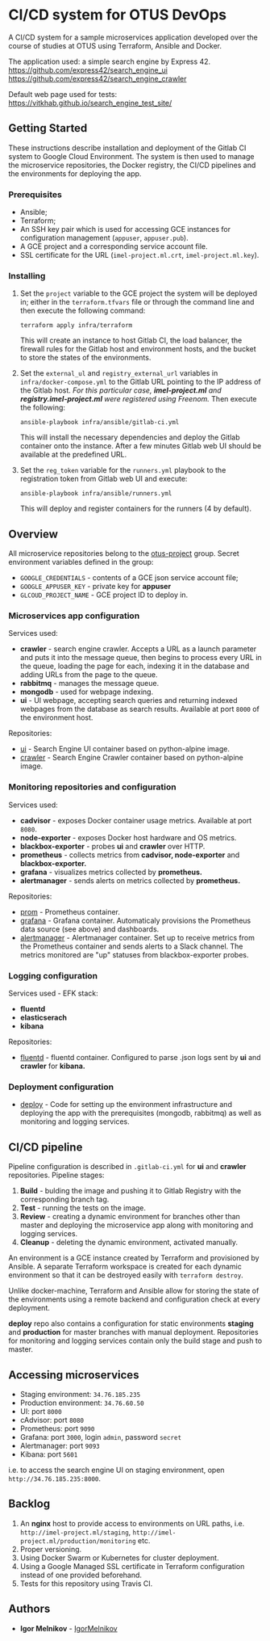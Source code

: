 # CI/CD system for OTUS DevOps

A CI/CD system for a sample microservices application developed over the course of studies at OTUS using Terraform, Ansible and Docker.

The application used: a simple search engine by Express 42.
https://github.com/express42/search_engine_ui
https://github.com/express42/search_engine_crawler

Default web page used for tests: https://vitkhab.github.io/search_engine_test_site/

## Getting Started
These instructions describe installation and deployment of the Gitlab CI system to Google Cloud Environment.
The system is then used to manage the microservice repositories, the Docker registry, the CI/CD pipelines and the environments for deploying the app.
### Prerequisites

- Ansible;
- Terraform;
- An SSH key pair which is used for accessing GCE instances for configuration management (`appuser`, `appuser.pub`).
- A GCE project and a corresponding service account file.
- SSL certificate for the URL (`imel-project.ml.crt`, `imel-project.ml.key`).

### Installing

1. Set the `project` variable to the GCE project the system will be deployed in; either in the `terraform.tfvars` file or through the command line and then execute the following command:
   ```
   terraform apply infra/terraform
   ```

    This will create an instance to host Gitlab CI, the load balancer, the firewall rules for the Gitlab host and environment hosts, and the bucket to store the states of the environments.
  
2. Set the `external_ul` and `registry_external_url` variables in `infra/docker-compose.yml` to the Gitlab URL pointing to the IP address of the Gitlab host.
    *For this particular case, **imel-project.ml** and **registry.imel-project.ml** were registered using Freenom.*
    Then execute the following:
    ```
    ansible-playbook infra/ansible/gitlab-ci.yml
    ```
    This will install the necessary dependencies and deploy the Gitlab container onto the instance.
    After a few minutes Gitlab web UI should be available at the predefined URL.
3. Set the `reg_token` variable for the `runners.yml` playbook to the registration token from Gitlab web UI and execute:
    ```
    ansible-playbook infra/ansible/runners.yml
    ```
    This will deploy and register containers for the runners (4 by default).


## Overview
All microservice repositories belong to the [otus-project](https://imel-project.ml/otus-project) group.
Secret environment variables defined in the group:

- `GOOGLE_CREDENTIALS` - contents of a GCE json service account file;
- `GOOGLE_APPUSER_KEY` - private key for **appuser**
- `GLCOUD_PROJECT_NAME` - GCE project ID to deploy in.

### Microservices app configuration

Services used:

- **crawler** - search engine crawler. Accepts a URL as a launch parameter and puts it into the message queue, then begins to process every URL in the queue, loading the page for each, indexing it in the database and adding URLs from the page to the queue.
- **rabbitmq** - manages the message queue.
- **mongodb** - used for webpage indexing.
- **ui** - UI webpage, accepting search queries and returning indexed webpages from the database as search results. Available at port `8000` of the environment host.

Repositories:
- [ui](https://imel-project.ml/otus-project/ui/) - Search Engine UI container based on python-alpine image.
- [crawler](https://imel-project.ml/otus-project/crawler/) - Search Engine Crawler container based on python-alpine image.

### Monitoring repositories and configuration

Services used:
- **cadvisor** - exposes Docker container usage metrics. Available at port `8080`.
- **node-exporter** - exposes Docker host hardware and OS metrics.
- **blackbox-exporter** - probes **ui** and **crawler** over HTTP.
- **prometheus** - collects metrics from **cadvisor, node-exporter** and **blackbox-exporter.**
- **grafana** - visualizes metrics collected by **prometheus.**
- **alertmanager** - sends alerts on metrics collected by **prometheus.**
 
Repositories:

- [prom](https://imel-project.ml/otus-project/prom/) - Prometheus container.
- [grafana](https://imel-project.ml/otus-project/grafana/) - Grafana container. Automaticaly provisions the Prometheus data source (see above) and dashboards.
- [alertmanager](https://imel-project.ml/otus-project/alertmanager/) - Alertmanager container. Set up to receive metrics from the Prometheus container and sends alerts to a Slack channel. The metrics monitored are "up" statuses from blackbox-exporter probes.

### Logging configuration

Services used - EFK stack:

- **fluentd**
- **elasticserach**
- **kibana**

Repositories:

- [fluentd](https://imel-project.ml/otus-project/fluentd/) - fluentd container. Configured to parse .json logs sent by **ui** and **crawler** for **kibana.**

### Deployment configuration

- [deploy](https://imel-project.ml/otus-project/deploy/) - Code for setting up the environment infrastructure and deploying the app with the prerequisites (mongodb, rabbitmq) as well as monitoring and logging services.

## CI/CD pipeline

Pipeline configuration is described in `.gitlab-ci.yml` for **ui** and **crawler** repositories.
Pipeline stages:

1. **Build** - bulding the image and pushing it to Gitlab Registry with the corresponding branch tag.
2. **Test** - running the tests on the image.
3. **Review** - creating a dynamic environment for branches other than master and deploying the microservice app along with monitoring and logging services.
4. **Cleanup** - deleting the dynamic environment, activated manually.

An environment is a GCE instance created by Terraform and provisioned by Ansible. A separate Terraform workspace is created for each dynamic environment so that it can be destroyed easily with `terraform destroy`.

Unlike docker-machine, Terraform and Ansible allow for storing the state of the environments using a remote backend and configuration check at every deployment.

**deploy** repo also contains a configuration for static environments **staging** and **production** for master branches with manual deployment.
Repositories for monitoring and logging services contain only the build stage and push to master.

## Accessing microservices
- Staging environment: `34.76.185.235`
- Production environment: `34.76.60.50`
- UI: port `8000`
- cAdvisor: port `8080`
- Prometheus: port `9090`
- Grafana: port `3000`, login `admin`, password `secret`
- Alertmanager: port `9093`
- Kibana: port `5601`

i.e. to access the search engine UI on staging environment, open `http://34.76.185.235:8000`.

## Backlog

1. An **nginx** host to provide access to environments on URL paths, i.e. `http://imel-project.ml/staging`, `http://imel-project.ml/production/monitoring` etc.
2. Proper versioning.
3. Using Docker Swarm or Kubernetes for cluster deployment.
4. Using a Google Managed SSL certificate in Terraform configuration instead of one provided beforehand.
5. Tests for this repository using Travis CI.

## Authors

* **Igor Melnikov** - [IgorMelnikov](https://github.com/IgorMelnikov)
